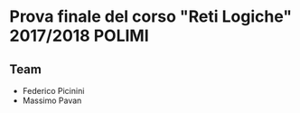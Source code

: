# Prova finale del corso "Reti Logiche" 2017/2018 POLIMI

## Team
* Federico Picinini
* Massimo Pavan

